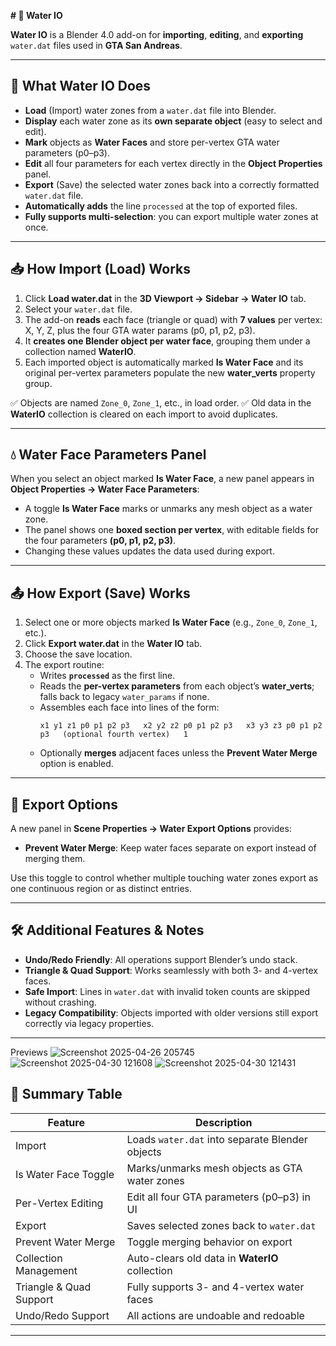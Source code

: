 **# 📄 Water IO**

**Water IO** is a Blender 4.0 add-on for **importing**, **editing**, and **exporting** `water.dat` files used in **GTA San Andreas**.

---

## 🎯 What Water IO Does

- **Load** (Import) water zones from a `water.dat` file into Blender.
- **Display** each water zone as its **own separate object** (easy to select and edit).
- **Mark** objects as **Water Faces** and store per-vertex GTA water parameters (p0–p3).
- **Edit** all four parameters for each vertex directly in the **Object Properties** panel.
- **Export** (Save) the selected water zones back into a correctly formatted `water.dat` file.
- **Automatically adds** the line `processed` at the top of exported files.
- **Fully supports multi-selection**: you can export multiple water zones at once.

---

## 📥 How Import (Load) Works

1. Click **Load water.dat** in the **3D Viewport → Sidebar → Water IO** tab.
2. Select your `water.dat` file.
3. The add-on **reads** each face (triangle or quad) with **7 values** per vertex: X, Y, Z, plus the four GTA water params (p0, p1, p2, p3).
4. It **creates one Blender object per water face**, grouping them under a collection named **WaterIO**.
5. Each imported object is automatically marked **Is Water Face** and its original per-vertex parameters populate the new **water_verts** property group.

✅ Objects are named `Zone_0`, `Zone_1`, etc., in load order.
✅ Old data in the **WaterIO** collection is cleared on each import to avoid duplicates.

---

## 💧 Water Face Parameters Panel

When you select an object marked **Is Water Face**, a new panel appears in **Object Properties → Water Face Parameters**:

- A toggle **Is Water Face** marks or unmarks any mesh object as a water zone.
- The panel shows one **boxed section per vertex**, with editable fields for the four parameters **(p0, p1, p2, p3)**.
- Changing these values updates the data used during export.

---

## 📤 How Export (Save) Works

1. Select one or more objects marked **Is Water Face** (e.g., `Zone_0`, `Zone_1`, etc.).
2. Click **Export water.dat** in the **Water IO** tab.
3. Choose the save location.
4. The export routine:
   - Writes **`processed`** as the first line.
   - Reads the **per-vertex parameters** from each object’s **water_verts**; falls back to legacy `water_params` if none.
   - Assembles each face into lines of the form:
     ```
     x1 y1 z1 p0 p1 p2 p3   x2 y2 z2 p0 p1 p2 p3   x3 y3 z3 p0 p1 p2 p3   (optional fourth vertex)   1
     ```
   - Optionally **merges** adjacent faces unless the **Prevent Water Merge** option is enabled.

---

## 🔧 Export Options

A new panel in **Scene Properties → Water Export Options** provides:

- **Prevent Water Merge**: Keep water faces separate on export instead of merging them.

Use this toggle to control whether multiple touching water zones export as one continuous region or as distinct entries.

---

## 🛠️ Additional Features & Notes

- **Undo/Redo Friendly**: All operations support Blender’s undo stack.
- **Triangle & Quad Support**: Works seamlessly with both 3- and 4-vertex faces.
- **Safe Import**: Lines in `water.dat` with invalid token counts are skipped without crashing.
- **Legacy Compatibility**: Objects imported with older versions still export correctly via legacy properties.

---
Previews
![Screenshot 2025-04-26 205745](https://github.com/user-attachments/assets/5c929e8e-bb5a-478b-91e1-d1778aac194f)
![Screenshot 2025-04-30 121608](https://github.com/user-attachments/assets/ae085fa9-73e5-42c5-b5e9-b729b170b6b9)
![Screenshot 2025-04-30 121431](https://github.com/user-attachments/assets/451ca51a-a9ef-4f20-a121-52aa86fa1efb)

## 📝 Summary Table

| Feature                   | Description                                          |
|---------------------------|------------------------------------------------------|
| Import                    | Loads `water.dat` into separate Blender objects      |
| Is Water Face Toggle      | Marks/unmarks mesh objects as GTA water zones        |
| Per-Vertex Editing        | Edit all four GTA parameters (p0–p3) in UI           |
| Export                    | Saves selected zones back to `water.dat`             |
| Prevent Water Merge       | Toggle merging behavior on export                    |
| Collection Management     | Auto-clears old data in **WaterIO** collection       |
| Triangle & Quad Support   | Fully supports 3- and 4-vertex water faces           |
| Undo/Redo Support         | All actions are undoable and redoable                |

---
